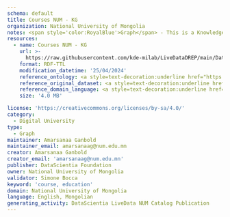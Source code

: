 ```yaml
---
schema: default
title: Courses NUM - KG
organization: National University of Mongolia
notes: <span style='color:RoyalBlue'>Graph</span> - This is a Knowledge Graph, created by the National University of Mongolia (NUM), that includes information about the research journals that the NUM considers for reasearch publications.
resources:
  - name: Courses NUM - KG
    url: >-
      https://raw.githubusercontent.com/kde-milab/LiveDataDREP/main/Data%20Resources/course-kg.ttl
    format: RDF-TTL
    modification_datetime: '25/04/2024'
    reference_ontology: <a style=text-decoration:underline href="https://datascientiafoundation.github.io/LiveDataNUM/datasets/NUM-DU-ontology/">NUM-DU-ontology</a>
    reference_original_dataset: <a style=text-decoration:underline href="https://datascientiafoundation.github.io/LiveDataNUM/datasets/courses/">Courses NUM</a>
    reference_domain_language: <a style=text-decoration:underline href="https://datascientiafoundation.github.io/LiveDataNUM/datasets/DU-NUM-language/">Digital University Concepts NUM</a>
    size: '4.0 MB'

license: 'https://creativecommons.org/licenses/by-sa/4.0/'
category:
  - Digital University
type:
  - Graph
maintainer: Amarsanaa Ganbold
maintainer_email: amarsanaag@num.edu.mn
creator: Amarsanaa Ganbold
creator_email: 'amarsanaag@num.edu.mn'
publisher: DataScientia Foundation
owner: National University of Mongolia
validator: Simone Bocca
keyword: 'course, education'
domain: National University of Mongolia
language: English, Mongolian
generating_activity: DataScientia LiveData NUM Catalog Publication
---
```


